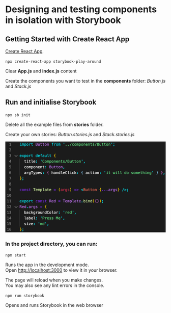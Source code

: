 # Designing and testing components in isolation with Storybook

## Getting Started with Create React App

[Create React App](https://github.com/facebook/create-react-app).

`npx create-react-app storybook-play-around`

Clear **App.js** and **index.js** content

Create the components you want to test in the **components** folder:
_Button.js_ and _Stack.js_

## Run and initialise Storybook

`npx sb init`

Delete all the example files from **stories** folder.

Create your own stories: _Button.stories.js_ and _Stack.stories.js_

![Red Button Story](https://github.com/danilo-cupido/storybook-play-around/blob/main/public/Story_red.png)

### In the project directory, you can run:

`npm start`

Runs the app in the development mode.\
Open [http://localhost:3000](http://localhost:3000) to view it in your browser.

The page will reload when you make changes.\
You may also see any lint errors in the console.

`npm run storybook`

Opens and runs Storybook in the web browser

